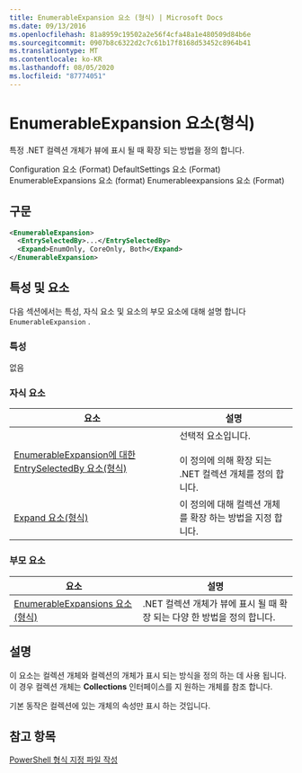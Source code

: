 ```yaml
---
title: EnumerableExpansion 요소 (형식) | Microsoft Docs
ms.date: 09/13/2016
ms.openlocfilehash: 81a8959c19502a2e56f4cfa48a1e480509d84b6e
ms.sourcegitcommit: 0907b8c6322d2c7c61b17f8168d53452c8964b41
ms.translationtype: MT
ms.contentlocale: ko-KR
ms.lasthandoff: 08/05/2020
ms.locfileid: "87774051"
---
```

# <a name="enumerableexpansion-element-format"></a>EnumerableExpansion 요소(형식)

특정 .NET 컬렉션 개체가 뷰에 표시 될 때 확장 되는 방법을 정의 합니다.

Configuration 요소 (Format) DefaultSettings 요소 (Format) EnumerableExpansions 요소 (format) Enumerableexpansions 요소 (Format)

## <a name="syntax"></a>구문

```xml
<EnumerableExpansion>
  <EntrySelectedBy>...</EntrySelectedBy>
  <Expand>EnumOnly, CoreOnly, Both</Expand>
</EnumerableExpansion>
```

## <a name="attributes-and-elements"></a>특성 및 요소

다음 섹션에서는 특성, 자식 요소 및 요소의 부모 요소에 대해 설명 합니다 `EnumerableExpansion` .

### <a name="attributes"></a>특성

없음

### <a name="child-elements"></a>자식 요소

|요소|설명|
|-------------|-----------------|
|[EnumerableExpansion에 대한 EntrySelectedBy 요소(형식)](./entryselectedby-element-for-enumerableexpansion-format.md)|선택적 요소입니다.<br /><br /> 이 정의에 의해 확장 되는 .NET 컬렉션 개체를 정의 합니다.|
|[Expand 요소(형식)](./expand-element-format.md)|이 정의에 대해 컬렉션 개체를 확장 하는 방법을 지정 합니다.|

### <a name="parent-elements"></a>부모 요소

|요소|설명|
|-------------|-----------------|
|[EnumerableExpansions 요소(형식)](./enumerableexpansions-element-format.md)|.NET 컬렉션 개체가 뷰에 표시 될 때 확장 되는 다양 한 방법을 정의 합니다.|

## <a name="remarks"></a>설명

이 요소는 컬렉션 개체와 컬렉션의 개체가 표시 되는 방식을 정의 하는 데 사용 됩니다. 이 경우 컬렉션 개체는 **Collections** 인터페이스를 지 원하는 개체를 참조 합니다.

기본 동작은 컬렉션에 있는 개체의 속성만 표시 하는 것입니다.

## <a name="see-also"></a>참고 항목

[PowerShell 형식 지정 파일 작성](./writing-a-powershell-formatting-file.md)
